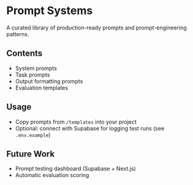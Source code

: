 # Prompt Systems

A curated library of production-ready prompts and prompt-engineering patterns.

## Contents
- System prompts
- Task prompts
- Output formatting prompts
- Evaluation templates

## Usage
- Copy prompts from `/templates` into your project
- Optional: connect with Supabase for logging test runs (see `.env.example`)

## Future Work
- Prompt testing dashboard (Supabase + Next.js)
- Automatic evaluation scoring
